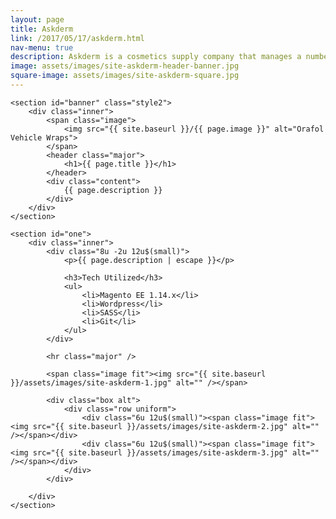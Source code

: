 ```yaml
---
layout: page
title: Askderm
link: /2017/05/17/askderm.html
nav-menu: true
description: Askderm is a cosmetics supply company that manages a number of sub-brands. My primary role in this project at Gauge was on the front-end development team, as well as consulting on Design &amp; UX throughout. As a member of the front-end team I worked with a group of up to 5 other developers to build out a modular front-end that was heavily widget based. When the project was ready for launch, we had created 29 stores all based on one Magento installation, utilizing different color variants and widgets of the multi-faceted theme.
image: assets/images/site-askderm-header-banner.jpg
square-image: assets/images/site-askderm-square.jpg
---
```


<div id="main" class="alt">

	<section id="banner" class="style2">
	    <div class="inner">
	        <span class="image">
	            <img src="{{ site.baseurl }}/{{ page.image }}" alt="Orafol Vehicle Wraps">
	        </span>
	        <header class="major">
	            <h1>{{ page.title }}</h1>
	        </header>
	        <div class="content">
	            {{ page.description }}
	        </div>
	    </div>
	</section>

	<section id="one">
		<div class="inner">
			<div class="8u -2u 12u$(small)">
				<p>{{ page.description | escape }}</p>

				<h3>Tech Utilized</h3>
				<ul>
					<li>Magento EE 1.14.x</li>
					<li>Wordpress</li>
					<li>SASS</li>
					<li>Git</li>
				</ul>
			</div>

			<hr class="major" />

			<span class="image fit"><img src="{{ site.baseurl }}/assets/images/site-askderm-1.jpg" alt="" /></span>

			<div class="box alt">
				<div class="row uniform">
					<div class="6u 12u$(small)"><span class="image fit"><img src="{{ site.baseurl }}/assets/images/site-askderm-2.jpg" alt="" /></span></div>
					<div class="6u 12u$(small)"><span class="image fit"><img src="{{ site.baseurl }}/assets/images/site-askderm-3.jpg" alt="" /></span></div>
				</div>
			</div>

		</div>
	</section>

</div>
